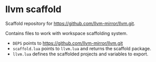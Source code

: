 # llvm scaffold

Scaffold repository for https://github.com/llvm-mirror/llvm.git.

Contains files to work with workspace scaffolding system.

- `DEPS` points to https://github.com/llvm-mirror/llvm.git
- `scaffold.lua` points to `llvm.lua` and returns the scaffold package.
- `llvm.lua` defines the scaffolded projects and variables to export.
